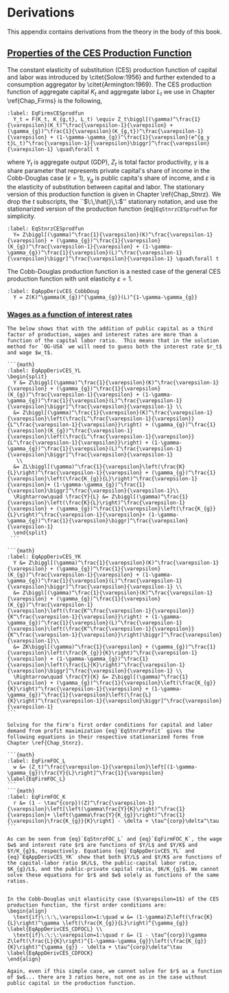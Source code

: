# Derivations


This appendix contains derivations from the theory in the body of this book.


## [Properties of the CES Production Function](#SecAppDerivCES)

  The constant elasticity of substitution (CES) production function of capital and labor was introduced by \citet{Solow:1956} and further extended to a consumption aggregator by \citet{Armington:1969}. The CES production function of aggregate capital $K_t$ and aggregate labor $L_t$ we use in Chapter \ref{Chap_Firms} is the following,

  ```{math}
  :label: EqFirmsCESprodfun
    Y_t = F(K_t, K_{g,t}, L_t) \equiv Z_t\biggl[(\gamma)^\frac{1}{\varepsilon}(K_t)^\frac{\varepsilon-1}{\varepsilon} + (\gamma_{g})^\frac{1}{\varepsilon}(K_{g,t})^\frac{\varepsilon-1}{\varepsilon} + (1-\gamma-\gamma_{g})^\frac{1}{\varepsilon}(e^{g_y t}L_t)^\frac{\varepsilon-1}{\varepsilon}\biggr]^\frac{\varepsilon}{\varepsilon-1} \quad\forall t
  ```

  where $Y_t$ is aggregate output (GDP), $Z_t$ is total factor productivity, $\gamma$ is a share parameter that represents private capital's share of income in the Cobb-Douglas case ($\varepsilon=1$), $\gamma_{g}$ is public capita's share of income, and $\varepsilon$ is the elasticity of substitution between capital and labor. The stationary version of this production function is given in Chapter \ref{Chap_Stnrz}. We drop the $t$ subscripts, the ``$\:\,\hat{}\,\:$'' stationary notation, and use the stationarized version of the production function {eq}`EqStnrzCESprodfun` for simplicity.

  ```{math}
  :label: EqStnrzCESprodfun
    Y= Z\biggl[(\gamma)^\frac{1}{\varepsilon}(K)^\frac{\varepsilon-1}{\varepsilon} + (\gamma_{g})^\frac{1}{\varepsilon}(K_{g})^\frac{\varepsilon-1}{\varepsilon} + (1-\gamma-\gamma_{g})^\frac{1}{\varepsilon}(L)^\frac{\varepsilon-1}{\varepsilon}\biggr]^\frac{\varepsilon}{\varepsilon-1} \quad\forall t
  ````

  The Cobb-Douglas production function is a nested case of the general CES production function with unit elasticity $\varepsilon=1$.
  ```{math}
  :label: EqAppDerivCES_CobbDoug
    Y = Z(K)^\gamma(K_{g})^{\gamma_{g}}(L)^{1-\gamma-\gamma_{g}}
  ```


  ### [Wages as a function of interest rates](#SecAppDerivCESwr)

    The below shows that with the addition of public capital as a third factor of production, wages and interest rates are more than a function of the capital labor ratio.  This means that in the solution method for `OG-USA` we will need to guess both the interest rate $r_t$ and wage $w_t$.

    ```{math}
    :label: EqAppDerivCES_YL
    \begin{split}
      Y &= Z\biggl[(\gamma)^\frac{1}{\varepsilon}(K)^\frac{\varepsilon-1}{\varepsilon} + (\gamma_{g})^\frac{1}{\varepsilon}(K_{g})^\frac{\varepsilon-1}{\varepsilon} + (1-\gamma-\gamma_{g})^\frac{1}{\varepsilon}(L)^\frac{\varepsilon-1}{\varepsilon}\biggr]^\frac{\varepsilon}{\varepsilon-1} \\
      &= Z\biggl[(\gamma)^\frac{1}{\varepsilon}(K)^\frac{\varepsilon-1}{\varepsilon}\left(\frac{L^\frac{\varepsilon-1}{\varepsilon}}{L^\frac{\varepsilon-1}{\varepsilon}}\right) + (\gamma_{g})^\frac{1}{\varepsilon}(K_{g})^\frac{\varepsilon-1}{\varepsilon}\left(\frac{L^\frac{\varepsilon-1}{\varepsilon}}{L^\frac{\varepsilon-1}{\varepsilon}}\right) + (1-\gamma-\gamma_{g})^\frac{1}{\varepsilon}(L)^\frac{\varepsilon-1}{\varepsilon}\biggr]^\frac{\varepsilon}{\varepsilon-1}
       \\
      &= ZL\biggl[(\gamma)^\frac{1}{\varepsilon}\left(\frac{K}{L}\right)^\frac{\varepsilon-1}{\varepsilon} + (\gamma_{g})^\frac{1}{\varepsilon}\left(\frac{K_{g}}{L}\right)^\frac{\varepsilon-1}{\varepsilon}+ (1-\gamma-\gamma_{g})^\frac{1}{\varepsilon}\biggr]^\frac{\varepsilon}{\varepsilon-1}\\
      \Rightarrow\quad \frac{Y}{L} &= Z\biggl[(\gamma)^\frac{1}{\varepsilon}\left(\frac{K}{L}\right)^\frac{\varepsilon-1}{\varepsilon} + (\gamma_{g})^\frac{1}{\varepsilon}\left(\frac{K_{g}}{L}\right)^\frac{\varepsilon-1}{\varepsilon}+ (1-\gamma-\gamma_{g})^\frac{1}{\varepsilon}\biggr]^\frac{\varepsilon}{\varepsilon-1}
      \end{split}
     ```

    ```{math}
    :label: EqAppDerivCES_YK
      Y &= Z\biggl[(\gamma)^\frac{1}{\varepsilon}(K)^\frac{\varepsilon-1}{\varepsilon} + (\gamma_{g})^\frac{1}{\varepsilon}(K_{g})^\frac{\varepsilon-1}{\varepsilon} + (1-\gamma-\gamma_{g})^\frac{1}{\varepsilon}(L)^\frac{\varepsilon-1}{\varepsilon}\biggr]^\frac{\varepsilon}{\varepsilon-1} \\
      &= Z\biggl[(\gamma)^\frac{1}{\varepsilon}(K)^\frac{\varepsilon-1}{\varepsilon} + (\gamma_{g})^\frac{1}{\varepsilon}(K_{g})^\frac{\varepsilon-1}{\varepsilon}\left(\frac{K^\frac{\varepsilon-1}{\varepsilon}}{K^\frac{\varepsilon-1}{\varepsilon}}\right) + (1-\gamma-\gamma_{g})^\frac{1}{\varepsilon}(L)^\frac{\varepsilon-1}{\varepsilon}\left(\frac{K^\frac{\varepsilon-1}{\varepsilon}}{K^\frac{\varepsilon-1}{\varepsilon}}\right)\biggr]^\frac{\varepsilon}{\varepsilon-1}\\
      &= ZK\biggl[(\gamma)^\frac{1}{\varepsilon} + (\gamma_{g})^\frac{1}{\varepsilon}\left(\frac{K_{g}}{K}\right)^\frac{\varepsilon-1}{\varepsilon} + (1-\gamma-\gamma_{g})^\frac{1}{\varepsilon}\left(\frac{L}{K}\right)^\frac{\varepsilon-1}{\varepsilon}\biggr]^\frac{\varepsilon}{\varepsilon-1} \\
      \Rightarrow\quad \frac{Y}{K} &= Z\biggl[(\gamma)^\frac{1}{\varepsilon} + (\gamma_{g})^\frac{1}{\varepsilon}\left(\frac{K_{g}}{K}\right)^\frac{\varepsilon-1}{\varepsilon} + (1-\gamma-\gamma_{g})^\frac{1}{\varepsilon}\left(\frac{L}{K}\right)^\frac{\varepsilon-1}{\varepsilon}\biggr]^\frac{\varepsilon}{\varepsilon-1}
    ```

    Solving for the firm's first order conditions for capital and labor demand from profit maximization {eq}`EqStnrzProfit` gives the following equations in their respective stationarized forms from Chapter \ref{Chap_Stnrz}.
    
    ```{math}
    :label: EqFirmFOC_L
      w &= (Z_t)^\frac{\varepsilon-1}{\varepsilon}\left[(1-\gamma-\gamma_{g})\frac{Y}{L}\right]^\frac{1}{\varepsilon} \label{EqFirmFOC_L}
    ```
    ```{math}
    :label: EqFirmFOC_K
      r &= (1 - \tau^{corp})(Z)^\frac{\varepsilon-1}{\varepsilon}\left[\left(\gamma\frac{Y}{K}\right)^\frac{1}{\varepsilon}+ \left(\gamma\frac{Y}{K_{g}}\right)^\frac{1}{\varepsilon}\frac{K_{g}}{K}\right] - \delta + \tau^{corp}\delta^\tau
    ```

    As can be seen from {eq}`EqStnrzFOC_L` and {eq}`EqFirmFOC_K`, the wage $w$ and interest rate $r$ are functions of $Y/L$ and $Y/K$ and $Y/K_{g}$, respectively. Equations {eq}`EqAppDerivCES_YL` and {eq}`EqAppDerivCES_YK` show that both $Y/L$ and $Y/K$ are functions of the capital-labor ratio $K/L$, the public-capital labor ratio, $K_{g}/L$, and the public-private capital ratio, $K/K_{g}$. We cannot solve these equations for $r$ and $w$ solely as functions of the same ratios.


    In the Cobb-Douglas unit elasticity case ($\varepsilon=1$) of the CES production function, the first order conditions are:
    \begin{align}
      \text{if}\:\:\,\varepsilon=1:\quad w &= (1-\gamma)Z\left(\frac{K}{L}\right)^\gamma \left(\frac{K_{g}}{L}\right)^{\gamma_{g}} \label{EqAppDerivCES_CDFOCL} \\
      \text{if}\:\:\:\varepsilon=1:\quad r &= (1 - \tau^{corp})\gamma Z\left(\frac{L}{K}\right)^{1-\gamma-\gamma_{g}}\left(\frac{K_{g}}{K}\right)^{\gamma_{g}} - \delta + \tau^{corp}\delta^\tau \label{EqAppDerivCES_CDFOCK}
    \end{align}

    Again, even if this simple case, we cannot solve for $r$ as a function of $w$... there are 3 ratios here, not one as in the case without public capital in the production function.
